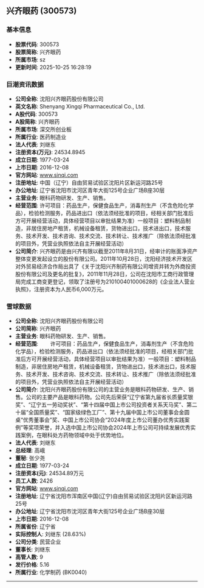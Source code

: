 ## 兴齐眼药 (300573)

### 基本信息

- **股票代码**: 300573
- **股票简称**: 兴齐眼药
- **所属市场**: sz
- **更新时间**: 2025-10-25 16:28:19

### 巨潮资讯数据

- **公司全称**: 沈阳兴齐眼药股份有限公司
- **英文名称**: Shenyang Xingqi Pharmaceutical Co., Ltd.
- **A股代码**: 300573
- **A股简称**: 兴齐眼药
- **所属市场**: 深交所创业板
- **所属行业**: 医药制造业
- **法人代表**: 刘继东
- **注册资本(万元)**: 24534.8945
- **成立日期**: 1977-03-24
- **上市日期**: 2016-12-08
- **官方网站**: www.sinqi.com
- **注册地址**: 中国（辽宁）自由贸易试验区沈阳片区新运河路25号
- **办公地址**: 辽宁省沈阳市沈河区青年大街125号企业广场B座30层
- **主营业务**: 眼科药物研发、生产、销售。
- **经营范围**: 许可项目：药品生产，保健食品生产，消毒剂生产（不含危险化学品），检验检测服务，药品进出口（依法须经批准的项目，经相关部门批准后方可开展经营活动，具体经营项目以审批结果为准）一般项目：塑料制品制造，非居住房地产租赁，机械设备租赁，货物进出口，技术进出口，技术服务、技术开发、技术咨询、技术交流、技术转让、技术推广（除依法须经批准的项目外，凭营业执照依法自主开展经营活动）
- **公司简介**: 兴齐眼药是由兴齐有限以截至2011年8月31日，经审计的账面净资产整体变更发起设立的股份有限公司。2011年10月28日，沈阳经济技术开发区对外贸易经济合作局出具了《关于沈阳兴齐制药有限公司增资并转为外商投资股份有限公司及更名的批复》，2011年11月28日，公司在沈阳市工商行政管理局完成工商变更登记，领取了注册号为210100401000628的《企业法人营业执照》，注册资本为人民币6,000万元。

### 雪球数据

- **公司全称**: 沈阳兴齐眼药股份有限公司
- **公司简称**: 兴齐眼药
- **主营业务**: 眼科药物研发、生产、销售。
- **经营范围**: 　　许可项目：药品生产，保健食品生产，消毒剂生产（不含危险化学品），检验检测服务，药品进出口（依法须经批准的项目，经相关部门批准后方可开展经营活动，具体经营项目以审批结果为准）一般项目：塑料制品制造，非居住房地产租赁，机械设备租赁，货物进出口，技术进出口，技术服务、技术开发、技术咨询、技术交流、技术转让、技术推广（除依法须经批准的项目外，凭营业执照依法自主开展经营活动）
- **公司简介**: 沈阳兴齐眼药股份有限公司的主营业务是眼科药物研发、生产、销售。公司的主要产品是眼科药物。公司先后荣获“辽宁省第九届省长质量奖银奖”、“辽宁五一劳动奖状”、“第十四届中国上市公司投资者关系天马奖”、第二十届“全国质量奖”、“国家级绿色工厂”、第十九届中国上市公司董事会金圆桌“优秀董事会”奖、中国上市公司协会“2024年度上市公司董办优秀实践案例”等奖项荣誉，并入选中国上市公司协会2024年上市公司可持续发展优秀实践案例，在眼科处方药物领域中处于优势地位。
- **法人代表**: 刘继东
- **总经理**: 高峨
- **董秘**: 张少尧
- **成立日期**: 1977-03-24
- **注册资本(元)**: 24534.89万元
- **员工人数**: 2426
- **官方网站**: www.sinqi.com
- **注册地址**: 辽宁省沈阳市浑南区中国(辽宁)自由贸易试验区沈阳片区新运河路25号
- **办公地址**: 辽宁省沈阳市沈河区青年大街125号企业广场B座30层
- **上市日期**: 2016-12-08
- **所属省份**: 辽宁省
- **实际控制人**: 刘继东 (28.63%)
- **公司分类**: 民营企业
- **董事长**: 刘继东
- **高管人数**: 9
- **发行价格**: 5.16
- **所属行业**: 化学制药 (BK0040)

---